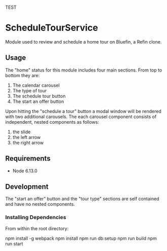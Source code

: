 TEST
# ScheduleTourService

Module used to review and schedule a home tour on Bluefin, a Refin clone.

## Usage

The "home" status for this module includes four main sections. From top to bottom they are:
1) The calendar carousel
2) The type of tour
3) The schedule tour button
4) The start an offer button

Upon hitting the "schedule a tour" button a modal window will be rendered with two additional carousels. The each carousel component consists of independent, nested components as follows:
1) the slide
2) the left arrow
3) the right arrow


## Requirements

- Node 6.13.0

## Development

The "start an offer" button and the "tour type" sections are self contained and have no nested components.

### Installing Dependencies

From within the root directory:

npm install -g webpack
npm install
npm run db:setup
npm run build
npm run start

